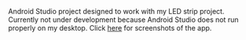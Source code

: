 Android Studio project designed to work with my LED strip project. Currently not under development because Android Studio does not run properly on my desktop.
Click [here](https://photos.app.goo.gl/Q7wWJY55re5YTcAf9) for screenshots of the app.
